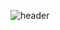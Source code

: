 ![header](https://capsule-render.vercel.app/api?type=waving&color=0:185A9D,100:FFFFFF&height=180&text=Daniel%20Lee&fontColor=FFFFFF&fontSize=70)
